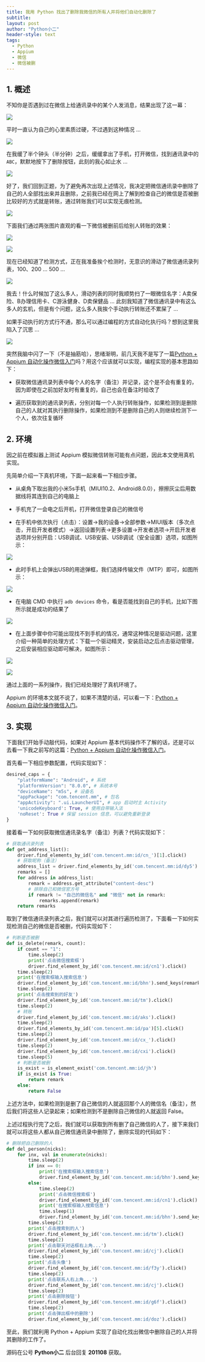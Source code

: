 ```yaml
---
title: 我用 Python 找出了删除我微信的所有人并将他们自动化删除了
subtitle: 
layout: post
author: "Python小二"
header-style: text
tags:
  - Python
  - Appium
  - 微信
  - 微信被删
---
```


## 1. 概述

不知你是否遇到过在微信上给通讯录中的某个人发消息，结果出现了这一幕：

![](https://ityard.gitee.io/img/2020/11/06/1.PNG)

平时一直认为自己的心里素质过硬，不过遇到这种情况 ...

![](https://ityard.gitee.io/img/2020/11/06/2.jpg)

在我缓了半个钟头（半分钟）之后，缓缓拿出了手机，打开微信，找到通讯录中的 `ABC`，默默地按下了删除按钮，此刻的我心如止水 ...

![](https://ityard.gitee.io/img/2020/11/06/3.jpg)

好了，我们回到正题，为了避免再次出现上述情况，我决定把微信通讯录中删除了自己的人全部找出来并且删除，之前我已经在网上了解到检查自己的微信是否被删比较好的方式就是转账，通过转账我们可以实现无痕检测。

![](https://ityard.gitee.io/img/2020/11/06/8.jpg)

下面我们通过两张图片直观的看一下微信被删前后给别人转账的效果：

![](https://ityard.gitee.io/img/2020/11/06/4.jpg)

![](https://ityard.gitee.io/img/2020/11/06/5.jpg)

现在已经知道了检测方式，正在我准备挨个检测时，无意识的滑动了微信通讯录列表，100、200 ... 500 ... 

![](https://ityard.gitee.io/img/2020/11/06/6.jpg)

我去！什么时候加了这么多人，滑动列表的同时我顺势扫了一眼微信名字：A卖保险、B办理信用卡、C游泳健身、D卖保健品 ... 此刻我知道了微信通讯录中有这么多人的玄机，但是有个问题，这么多人我挨个手动执行转账还不累屎了 ...

如果手动执行的方式行不通，那么可以通过编程的方式自动化执行吗？想到这里我陷入了沉思 ...

![](https://ityard.gitee.io/img/2020/11/06/7.jpeg)

突然我脑中闪了一下（不是抽筋哈），思绪渐明，前几天我不是写了一篇[Python + Appium 自动化操作微信入门](https://mp.weixin.qq.com/s/cMdQKerwD-UIX5Xcnb_GIw)吗？用这个应该就可以实现，编程实现的基本思路如下：

* 获取微信通讯录列表中每个人的名字（备注）并记录，这个是不会有重复的，因为即使在之前加好友时有重复的，自己也会在备注时给改了

* 遍历获取到的通讯录列表，分别对每一个人执行转账操作，如果检测到是删除自己的人就对其执行删除操作，如果检测到不是删除自己的人则继续检测下一个人，依次往复循环

## 2. 环境

因之前在模拟器上测试 Appium 模拟微信转账可能有点问题，因此本文使用真机实现。

先简单介绍一下真机环境，下面一起来看一下相应步骤。

* 从桌角下取出我的小米5s手机（MIUI10.2、Android8.0.0），擦擦灰尘后用数据线将其连到自己的电脑上

* 手机充了一会电之后开机，打开微信登录自己的微信号

* 在手机中依次执行（点击）：设置->我的设备->全部参数->MIUI版本（多次点击，开启开发者模式）->返回设置列表->更多设置->开发者选项->开启开发者选项并分别开启：USB调试、USB安装、USB调试（安全设置）选项，如图所示：

![](https://ityard.gitee.io/img/2020/11/06/9.jpg)

* 此时手机上会弹出USB的用途弹框，我们选择传输文件（MTP）即可，如图所示：

![](https://ityard.gitee.io/img/2020/11/06/10.png)

* 在电脑 CMD 中执行 `adb devices` 命令，看是否能找到自己的手机，比如下图所示就是成功的结果了

![](https://ityard.gitee.io/img/2020/11/06/11.PNG)

* 在上面步骤中你可能出现找不到手机的情况，通常这种情况是驱动问题，这里介绍一种简单的处理方式：下载一个驱动精灵，安装启动之后点击驱动管理，之后安装相应驱动即可解决，如图所示：

![](https://ityard.gitee.io/img/2020/11/06/12.PNG)

![](https://ityard.gitee.io/img/2020/11/06/13.PNG)

通过上面的一系列操作，我们已经处理好了真机环境了。

Appium 的环境本文就不说了，如果不清楚的话，可以看一下：[Python + Appium 自动化操作微信入门](https://mp.weixin.qq.com/s/cMdQKerwD-UIX5Xcnb_GIw)。

## 3. 实现

下面我们开始手动敲代码，如果对 Appium 基本代码操作不了解的话，还是可以去看一下我之前写的这篇：[Python + Appium 自动化操作微信入门](https://mp.weixin.qq.com/s/cMdQKerwD-UIX5Xcnb_GIw)。

首先看一下相应参数配置，代码实现如下：

```python
desired_caps = {
    "platformName": "Android", # 系统
    "platformVersion": "8.0.0", # 系统本号
    "deviceName": "m5s", # 设备名
    "appPackage": "com.tencent.mm", # 包名
    "appActivity": ".ui.LauncherUI", # app 启动时主 Activity
    'unicodeKeyboard': True, # 使用自带输入法
    'noReset': True # 保留 session 信息，可以避免重新登录
}
```

接着看一下如何获取微信通讯录名字（备注）列表？代码实现如下：

```python
# 获取通讯录列表
def get_address_list():
    driver.find_elements_by_id('com.tencent.mm:id/cn_')[1].click()
    # 获取昵称（备注）
    address_list = driver.find_elements_by_id('com.tencent.mm:id/dy5')
    remarks = []
    for address in address_list:
        remark = address.get_attribute("content-desc")
        # 排除自己和微信官方号
        if remark != "自己的微信名" and "微信" not in remark:
            remarks.append(remark)
    return remarks
```

取到了微信通讯录列表之后，我们就可以对其进行遍历检测了，下面看一下如何实现检测自己的微信是否被删，代码实现如下：

```python
# 判断是否被删
def is_delete(remark, count):
    if count == "1":
        time.sleep(2)
        print('点击微信搜索框')
        driver.find_element_by_id('com.tencent.mm:id/cn1').click()
    time.sleep(2)
    print('在搜索框输入搜索信息')
    driver.find_element_by_id('com.tencent.mm:id/bhn').send_keys(remark)
    time.sleep(2)
    print('点击搜索到的好友')
    driver.find_element_by_id('com.tencent.mm:id/tm').click()
    time.sleep(2)
    # 转账
    driver.find_element_by_id('com.tencent.mm:id/aks').click()
    time.sleep(2)
    driver.find_elements_by_id('com.tencent.mm:id/pa')[5].click()
    time.sleep(2)
    driver.find_element_by_id('com.tencent.mm:id/cx_').click()
    time.sleep(2)
    driver.find_element_by_id('com.tencent.mm:id/cxi').click()
    time.sleep(5)
    # 判断是否被删
    is_exist = is_element_exist('com.tencent.mm:id/jh')
    if is_exist is True:
        return remark
    else:
        return False
```

上述方法中，如果检测到是删了自己微信的人就返回那个人的微信名（备注），然后我们将这些人记录起来；如果检测到不是删除自己微信的人就返回 False。

上述过程执行完了之后，我们就可以获取到所有删了自己微信的人了，接下来我们就可以将这些人都从自己微信通讯录中删除了，删除实现的代码如下：

```python
# 删除把自己删除的人
def del_person(nicks):
    for inx, val in enumerate(nicks):
        time.sleep(2)
        if inx == 0:
            print('在搜索框输入搜索信息')
            driver.find_element_by_id('com.tencent.mm:id/bhn').send_keys(val)
        else:
            time.sleep(2)
            print('点击微信搜索框')
            driver.find_element_by_id('com.tencent.mm:id/cn1').click()
            print('在搜索框输入搜索信息')
            time.sleep(1)
            driver.find_element_by_id('com.tencent.mm:id/bhn').send_keys(val)
        time.sleep(2)
        print('点击搜索到的人')
        driver.find_element_by_id('com.tencent.mm:id/tm').click()
        time.sleep(2)
        print('点击聊天对话框右上角...')
        driver.find_element_by_id('com.tencent.mm:id/cj').click()
        time.sleep(2)
        print('点击头像')
        driver.find_element_by_id('com.tencent.mm:id/f3y').click()
        time.sleep(2)
        print('点击联系人右上角...')
        driver.find_element_by_id('com.tencent.mm:id/cj').click()
        time.sleep(2)
        print('点击删除按钮')
        driver.find_element_by_id('com.tencent.mm:id/g6f').click()
        time.sleep(2)
        print('点击弹出框中的删除')
        driver.find_element_by_id('com.tencent.mm:id/doz').click()
```

至此，我们就利用 Python + Appium 实现了自动化找出微信中删除自己的人并将其删除的工作了。

源码在公号 **Python小二** 后台回复 **201108** 获取。
